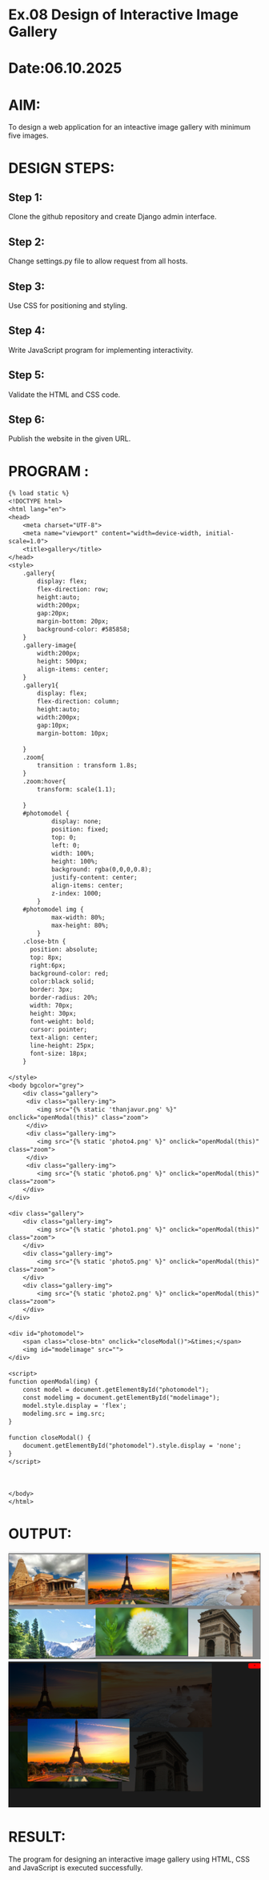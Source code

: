 # Ex.08 Design of Interactive Image Gallery
# Date:06.10.2025
# AIM:
To design a web application for an inteactive image gallery with minimum five images.

# DESIGN STEPS:
## Step 1:
Clone the github repository and create Django admin interface.

## Step 2:
Change settings.py file to allow request from all hosts.

## Step 3:
Use CSS for positioning and styling.

## Step 4:
Write JavaScript program for implementing interactivity.

## Step 5:
Validate the HTML and CSS code.

## Step 6:
Publish the website in the given URL.

# PROGRAM :
```
{% load static %}
<!DOCTYPE html>
<html lang="en">
<head>
    <meta charset="UTF-8">
    <meta name="viewport" content="width=device-width, initial-scale=1.0">
    <title>gallery</title>
</head>
<style>
    .gallery{
        display: flex;
        flex-direction: row;
        height:auto;
        width:200px;
        gap:20px;
        margin-bottom: 20px;
        background-color: #585858;
    }
    .gallery-image{
        width:200px;
        height: 500px;
        align-items: center;
    }
    .gallery1{
        display: flex;
        flex-direction: column;
        height:auto;
        width:200px;
        gap:10px;
        margin-bottom: 10px;

    }
    .zoom{
        transition : transform 1.8s;
    }
    .zoom:hover{
        transform: scale(1.1);

    }
    #photomodel {
            display: none;
            position: fixed;
            top: 0;
            left: 0;
            width: 100%;
            height: 100%;
            background: rgba(0,0,0,0.8);
            justify-content: center;
            align-items: center;
            z-index: 1000;
        }
    #photomodel img {
            max-width: 80%;
            max-height: 80%;
        }
    .close-btn {
      position: absolute;
      top: 8px;
      right:6px;
      background-color: red;
      color:black solid;
      border: 3px;
      border-radius: 20%;
      width: 70px;
      height: 30px;
      font-weight: bold;
      cursor: pointer;
      text-align: center;
      line-height: 25px;
      font-size: 18px;
    }

</style>
<body bgcolor="grey">
    <div class="gallery">
     <div class="gallery-img">
        <img src="{% static 'thanjavur.png' %}" onclick="openModal(this)" class="zoom">
     </div>
     <div class="gallery-img">
        <img src="{% static 'photo4.png' %}" onclick="openModal(this)" class="zoom">
     </div>
     <div class="gallery-img">
        <img src="{% static 'photo6.png' %}" onclick="openModal(this)" class="zoom">
    </div>
</div>

<div class="gallery">
    <div class="gallery-img">
        <img src="{% static 'photo1.png' %}" onclick="openModal(this)" class="zoom">
    </div>
    <div class="gallery-img">
        <img src="{% static 'photo5.png' %}" onclick="openModal(this)" class="zoom">
    </div>
    <div class="gallery-img">
        <img src="{% static 'photo2.png' %}" onclick="openModal(this)" class="zoom">
    </div>
</div>

<div id="photomodel">
    <span class="close-btn" onclick="closeModal()">&times;</span>
    <img id="modelimage" src="">
</div>

<script>
function openModal(img) {
    const model = document.getElementById("photomodel");
    const modelimg = document.getElementById("modelimage");
    model.style.display = 'flex';
    modelimg.src = img.src;
}

function closeModal() {
    document.getElementById("photomodel").style.display = 'none';
}
</script> 


    
</body>
</html>
```
# OUTPUT:
![alt text](<Screenshot 2025-10-06 172657.png>)
![alt text](<Screenshot 2025-10-06 172759.png>)
# RESULT:
The program for designing an interactive image gallery using HTML, CSS and JavaScript is executed successfully.
